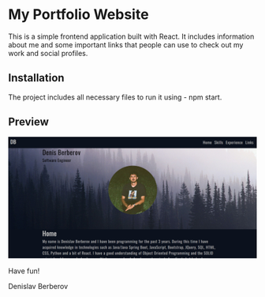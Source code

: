 # My Portfolio Website

This is a simple frontend application built with React. It includes information about me and some important links that people can use to check out my work and social profiles.

## Installation

The project includes all necessary files to run it using - npm start.

## Preview

![alt text](pf-pic.png)

Have fun!

Denislav Berberov
